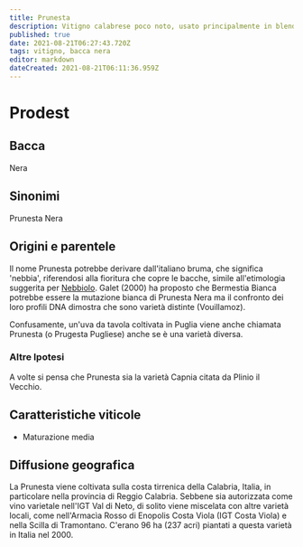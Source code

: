 ```yaml
---
title: Prunesta
description: Vitigno calabrese poco noto, usato principalmente in blend
published: true
date: 2021-08-21T06:27:43.720Z
tags: vitigno, bacca nera
editor: markdown
dateCreated: 2021-08-21T06:11:36.959Z
---
```


# Prodest

## Bacca
Nera

## Sinonimi
Prunesta Nera

## Origini e parentele
Il nome Prunesta potrebbe derivare dall'italiano bruma, che significa 'nebbia', riferendosi alla fioritura che copre le bacche, simile all'etimologia suggerita per [Nebbiolo](/vitigni/bacca-nera/nebbiolo). Galet (2000) ha proposto che Bermestia Bianca potrebbe essere la mutazione bianca di Prunesta Nera ma il confronto dei loro profili DNA dimostra che sono varietà distinte (Vouillamoz).

Confusamente, un'uva da tavola coltivata in Puglia viene anche chiamata Prunesta (o Prugesta Pugliese) anche se è una varietà diversa.

### Altre Ipotesi

A volte si pensa che Prunesta sia la varietà Capnia citata da Plinio il Vecchio.

## Caratteristiche viticole

- Maturazione media

## Diffusione geografica
La Prunesta viene coltivata sulla costa tirrenica della Calabria, Italia, in particolare nella provincia di Reggio Calabria. Sebbene sia autorizzata come vino varietale nell'IGT Val di Neto, di solito viene miscelata con altre varietà locali, come nell'Armacìa Rosso di Enopolis Costa Viola (IGT Costa Viola) e nella Scilla di Tramontano. C'erano 96 ha (237 acri) piantati a questa varietà in Italia nel 2000.
